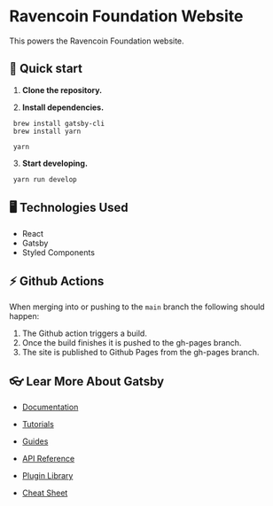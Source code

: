 # Ravencoin Foundation Website

This powers the Ravencoin Foundation website.

## 🚀 Quick start

1.  **Clone the repository.**

2.  **Install dependencies.**

```shell
 brew install gatsby-cli
 brew install yarn
 ```

```shell
 yarn
```


3.  **Start developing.**

```shell
 yarn run develop
```

## 🖥 Technologies Used

- React
- Gatsby
- Styled Components

## ⚡️ Github Actions

When merging into or pushing to the `main` branch the following should happen:

1.  The Github action triggers a build.
2.  Once the build finishes it is pushed to the gh-pages branch.
3.  The site is published to Github Pages from the gh-pages branch.

## 👓 Lear More About Gatsby

- [Documentation](https://www.gatsbyjs.com/docs/?utm_source=starter&utm_medium=readme&utm_campaign=minimal-starter)

- [Tutorials](https://www.gatsbyjs.com/tutorial/?utm_source=starter&utm_medium=readme&utm_campaign=minimal-starter)

- [Guides](https://www.gatsbyjs.com/tutorial/?utm_source=starter&utm_medium=readme&utm_campaign=minimal-starter)

- [API Reference](https://www.gatsbyjs.com/docs/api-reference/?utm_source=starter&utm_medium=readme&utm_campaign=minimal-starter)

- [Plugin Library](https://www.gatsbyjs.com/plugins?utm_source=starter&utm_medium=readme&utm_campaign=minimal-starter)

- [Cheat Sheet](https://www.gatsbyjs.com/docs/cheat-sheet/?utm_source=starter&utm_medium=readme&utm_campaign=minimal-starter)
